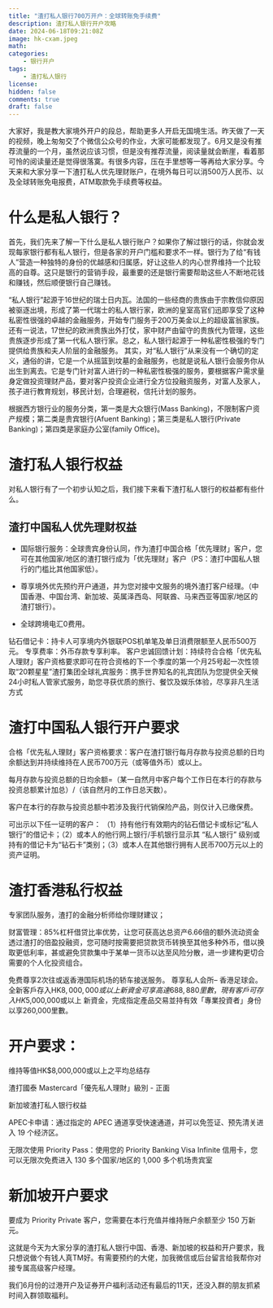 ```yaml
---
title: "渣打私人银行700万开户：全球转账免手续费"
description: 渣打私人银行开户攻略
date: 2024-06-18T09:21:08Z
image: hk-cxam.jpeg
math: 
categories:
    - 银行开户
tags:
    - 渣打私人银行
license: 
hidden: false
comments: true
draft: false
---
```


大家好，我是教大家境外开户的段总，帮助更多人开启无国境生活。昨天做了一天的​视频，晚上匆匆交了个微信公众号的作业，大家可能都发现了。6月又是没有推荐流量的一个月，虽然说应该习惯，但是没有推荐流量，阅读量就会断崖，看着那可怜的阅读量还是觉得很落寞。有很多内容，压在手里想等一等再给大家分享。今天来和大家分享一下渣打私人优先理财账户，在境外每日可以消500万人民币、以及全球转账免电报费，ATM取款免手续费等权益。


# 什么是私人银行？

首先，我们先来了解一下什么是私人银行账户？如果你了解过银行的话，你就会发现每家银行都有私人银行，但是各家的开户门槛和要求不一样。银行为了给“有钱人”营造一种独特的身份的优越感和归属感，好让这些人的内心世界维持一个比较高的自尊。这只是银行的营销手段，最重要的还是银行需要帮助这些人不断地花钱和赚钱，然后顺便银行自己赚钱。

“私人银行”起源于16世纪的瑞士日内瓦。法国的一些经商的贵族由于宗教信仰原因被驱逐出境，形成了第一代瑞士的私人银行家，欧洲的皇室高官们迅即享受了这种私密性很强的卓越的金融服务，开始专门服务于200万美金以上的超级富翁家族。还有一说法，17世纪的欧洲贵族出外打仗，家中财产由留守的贵族代为管理，这些贵族逐步形成了第一代私人银行家。总之，私人银行起源于一种私密性极强的专门提供给贵族和夫人阶层的金融服务。
其实，对“私人银行”从来没有一个确切的定义，通俗的讲，它是一个从摇篮到坟墓的金融服务，也就是说私人银行会服务你从出生到离去。它是专门针对富人进行的一种私密性极强的服务，要根据客户需求量身定做投资理财产品，要对客户投资企业进行全方位投融资服务，对富人及家人，孩子进行教育规划，移民计划，合理避税，信托计划的服务。

根据西方银行业的服务分类，第一类是大众银行(Mass Banking)，不限制客户资产规模；第二类是贵宾银行(Afuent Banking)；第三类是私人银行(Private Banking)；第四类是家庭办公室(family Office)。



# 渣打私人银行权益

对私人银行有了一个初步认知之后，我们接下来看下渣打私人银行的权益都有些什么。
## 渣打中国私人优先理财权益
- 国际银行服务：全球贵宾身份认同，作为渣打中国合格「优先理财」客户，您可在其他国家/地区的渣打银行成为「优先理财」客户（PS：渣打中国私人银行的门槛比其他国家低）。

- 尊享境外优先预约开户通道，并为您对接中文服务的境外渣打客户经理。（中国香港、中国台湾、新加坡、英属泽西岛、阿联酋、马来西亚等国家/地区的渣打银行）。

- 全球跨境电汇0费用。

钻石借记卡：持卡人可享境内外银联POS机单笔及单日消费限额至人民币500万元。
专享费率：外币存款专享利率。
客户忠诚回馈计划：持续符合合格「优先私人理财」客户资格要求即可在符合资格的下一个季度的第一个月25号起一次性领取“20颗星星”​
渣打集团全球礼宾服务：携手世界知名的礼宾团队为您提供全天候24小时私人管家式服务，助您寻获优质的旅行、餐饮及娱乐体验，尽享非凡生活方式


# 渣打中国私人银行开户要求

合格「优先私人理财」客户资格要求：客户在渣打银行每月存款与投资总额的日均余额达到并持续维持在人民币700万元（或等值外币）或以上。

每月存款与投资总额的日均余额=（某一自然月中客户每个工作日在本行的存款与投资总额累计加总）/（该自然月的工作日总天数）。

客户在本行的存款与投资总额中若涉及我行代销保险产品，则仅计入已缴保费。

可出示以下任一证明的客户：
（1）持有他行有效期内的钻石借记卡或标记“私人银行”的借记卡；（2）或本人的他行网上银行/手机银行显示其 “私人银行” 级别或持有的借记卡为“钻石卡”类别；（3）或本人在其他银行拥有人民币700万元以上的资产证明。


# 渣打香港私行权益

专家团队服务，渣打的金融分析师给你理财建议；

财富管理​：85%杠杆借贷比率优势，让您可获高达总资产6.66倍的额外流动资金透过渣打的倍盈投融资，您可随时按需要把贷款货币转换至其他多种外币，借以换取更低利率，甚或避免贷款集中于某单一货币以达至风险分散，进一步建构更切合需要的个人化投资组合。

免费尊享2次往或返香港国际机场的轿车接送服务。
尊享私人会所– 香港足球会。
全新客戶存入HK$8,000,000或以上 新資金可享高達688,880里數‏‏‎，現有客戶可存入HK$5,000,000或以上 新資金，完成指定產品交易並持有效「專業投資者」身份以享260,000里數。​




# 开户要求：

维持等值HK$8,000,000或以上之平均总结存

渣打國泰 Mastercard「優先私人理財」級別 - 正面

新加坡渣打私人银行权益

APEC卡申请：通过指定的 APEC 通道享受快速通道，并可以免签证、预先清关进入 19 个经济区。

无限次使用 Priority Pass：使用您的 Priority Banking Visa Infinite 信用卡，您可以无限次免费进入 130 多个国家/地区的 1,000 多个机场贵宾室



# 新加坡开户要求

要成为 Priority Private 客户，您需要在本行充值并维持账户余额至少 150 万新元。

这就是今天为大家分享的渣打私人银行中国、香港、新加坡的权益和开户要求，​我只想说做个有钱人真TM好。有需要预约的大佬，加我微信或后台留言给我帮你对接专属高级客户经理。

我们6月份的过港开户及证券开户福利活动还有最后的11天，还没入群的朋友抓紧时间入群​领取福利。
